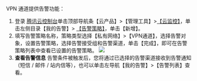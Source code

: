 VPN 通道提供告警功能：
1.	登录 [腾讯云控制台](https://console.cloud.tencent.com/)单击顶部导航条【云产品】>【管理工具】>[【云监控】](https://console.cloud.tencent.com/monitor/overview)，单击左侧目录【我的告警】> [【告警策略】](https://console.cloud.tencent.com/monitor/policylist)，单击【新增】。
2. 填写告警策略名称，策略类型选择【私有网络】>【VPN通道】，选择告警对象，设置告警策略，选择告警接受组和告警渠道，单击【完成】，即可在告警策略列表中查看已设置的告警策略。
![](https://main.qcloudimg.com/raw/ab2216a5a19eff3c62b473a06e3b5b05.png)
3. **查看告警信息**
告警条件被触发后，您将通过已选择的告警渠道接收到告警通知（短信 / 邮件 / 站内信等），也可以单击左导航【我的告警】>【告警列表】查看。<!--更多告警相关信息，请参考  [告警配置](https://cloud.tencent.com/doc/product/248/1073)。-->
